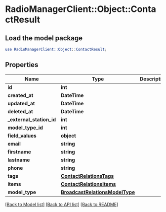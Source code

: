 # RadioManagerClient::Object::ContactResult

## Load the model package
```perl
use RadioManagerClient::Object::ContactResult;
```

## Properties
Name | Type | Description | Notes
------------ | ------------- | ------------- | -------------
**id** | **int** |  | [optional] 
**created_at** | **DateTime** |  | [optional] 
**updated_at** | **DateTime** |  | [optional] 
**deleted_at** | **DateTime** |  | [optional] 
**_external_station_id** | **int** |  | [optional] 
**model_type_id** | **int** |  | 
**field_values** | **object** |  | [optional] 
**email** | **string** |  | [optional] 
**firstname** | **string** |  | 
**lastname** | **string** |  | 
**phone** | **string** |  | [optional] 
**tags** | [**ContactRelationsTags**](ContactRelationsTags.md) |  | [optional] 
**items** | [**ContactRelationsItems**](ContactRelationsItems.md) |  | [optional] 
**model_type** | [**BroadcastRelationsModelType**](BroadcastRelationsModelType.md) |  | [optional] 

[[Back to Model list]](../README.md#documentation-for-models) [[Back to API list]](../README.md#documentation-for-api-endpoints) [[Back to README]](../README.md)


